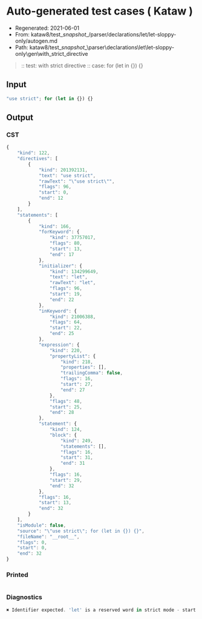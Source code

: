 # Auto-generated test cases ( Kataw )
- Regenerated: 2021-06-01
- From: kataw8/test\__snapshot__/parser/declarations/let/let-sloppy-only/autogen.md
- Path: kataw8/test\__snapshot__\parser\declarations\let\let-sloppy-only\gen\with_strict_directive
> :: test: with strict directive
> :: case: for (let in {}) {}
## Input

`````js
"use strict"; for (let in {}) {}
`````
## Output

### CST

```javascript
{
    "kind": 122,
    "directives": [
        {
            "kind": 201392131,
            "text": "use strict",
            "rawText": "\"use strict\"",
            "flags": 96,
            "start": 0,
            "end": 12
        }
    ],
    "statements": [
        {
            "kind": 166,
            "forKeyword": {
                "kind": 37757017,
                "flags": 80,
                "start": 13,
                "end": 17
            },
            "initializer": {
                "kind": 134299649,
                "text": "let",
                "rawText": "let",
                "flags": 96,
                "start": 19,
                "end": 22
            },
            "inKeyword": {
                "kind": 21006388,
                "flags": 64,
                "start": 22,
                "end": 25
            },
            "expression": {
                "kind": 220,
                "propertyList": {
                    "kind": 218,
                    "properties": [],
                    "trailingComma": false,
                    "flags": 16,
                    "start": 27,
                    "end": 27
                },
                "flags": 48,
                "start": 25,
                "end": 28
            },
            "statement": {
                "kind": 124,
                "block": {
                    "kind": 249,
                    "statements": [],
                    "flags": 16,
                    "start": 31,
                    "end": 31
                },
                "flags": 16,
                "start": 29,
                "end": 32
            },
            "flags": 16,
            "start": 13,
            "end": 32
        }
    ],
    "isModule": false,
    "source": "\"use strict\"; for (let in {}) {}",
    "fileName": "__root__",
    "flags": 0,
    "start": 0,
    "end": 32
}
```

### Printed

```javascript

```

### Diagnostics

```javascript
✖ Identifier expected. 'let' is a reserved word in strict mode - start: 22, end: 25

```

